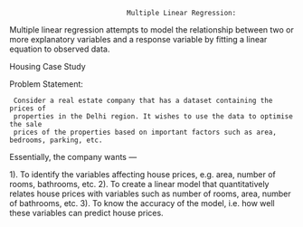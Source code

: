                                  Multiple Linear Regression: 
								 
Multiple linear regression attempts to model the relationship between two or more explanatory
variables and a response variable by fitting a linear equation to observed data.

Housing Case Study

Problem Statement:

     Consider a real estate company that has a dataset containing the prices of 
     properties in the Delhi region. It wishes to use the data to optimise the sale 
     prices of the properties based on important factors such as area, bedrooms, parking, etc.

Essentially, the company wants —

1). To identify the variables affecting house prices, e.g. area, number of rooms, bathrooms, etc.
2). To create a linear model that quantitatively relates house prices with variables such as number of rooms, area, number of bathrooms, etc.
3). To know the accuracy of the model, i.e. how well these variables can predict house prices.